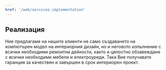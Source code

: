 ```yaml
---
href: '/web/services-implementation'
---
```

## Реализация

Ние предлагаме на нашите клиенти не само създаването на компютърен модел на интериорния дизайн, но и неговото изпълнение с всички необходими ремонтни дейности, както и цялостно обзавеждане с всички необходими мебели и електроуреди. Така Вие получавате гаранция за качествен и завършен в срок интериорен проект.

